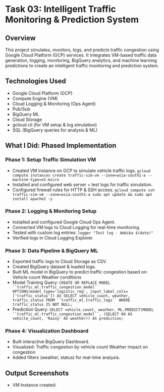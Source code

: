 # Task 03: Intelligent Traffic Monitoring & Prediction System

## Overview
This project simulates, monitors, logs, and predicts traffic congestion using Google Cloud Platform (GCP) services.
It integrates VM-based traffic data generation, logging, monitoring, BigQuery analytics, and machine learning predictions to create an intelligent traffic monitoring and prediction system.

## Technologies Used
- Google Cloud Platform (GCP)
- Compute Engine (VM)
- Cloud Logging & Monitoring (Ops Agent)
- Pub/Sub
- BigQuery ML
- Cloud Storage
- gcloud cli (for VM setup & log simulation)
- SQL (BigQuery queries for analysis & ML)

## What I Did: Phased Implementation
### Phase 1: Setup Traffic Simulation VM
- Created VM instance on GCP to simulate vehicle traffic logs.
  `gcloud compute instances create traffic-sim-vm --zone=asia-south1-a --machine-type=e2-micro`
- Installed and configured web server + test logs for traffic simulation.
- Configured firewall rules for HTTP & SSH access.
  `gcloud compute ssh traffic-sim-vm --zone=asia-south1-a
   sudo apt update && sudo apt install apache2 -y`

### Phase 2: Logging & Monitoring Setup
- Installed and configured Google Cloud Ops Agent.
- Connected VM logs to Cloud Logging for real-time monitoring.
- Tested with custom log entries:
  `logger "Test log - Ambika $(date)"`
- Verified logs in Cloud Logging Explorer.

### Phase 3: Data Pipeline & BigQuery ML
- Exported traffic logs to Cloud Storage as CSV.
- Created BigQuery dataset & loaded logs.
- Built ML model in BigQuery to predict traffic congestion based on:
    Vehicle count
    Weather conditions
- Model Training Query:
  `CREATE OR REPLACE MODEL ``traffic_ml.traffic_congestion_model``
   OPTIONS(model_type='logistic_reg', input_label_cols=['traffic_status']) AS
   SELECT vehicle_count, weather, traffic_status
   FROM ``traffic_ml.traffic_logs``
   WHERE traffic_status IS NOT NULL;`
- Prediction Query:
  `SELECT vehicle_count, weather,
   ML.PREDICT(MODEL ``traffic_ml.traffic_congestion_model``,
    (SELECT 60 AS vehicle_count, 'Rainy' AS weather)) AS prediction;`

### Phase 4: Visualization Dashboard
- Built interactive BigQuery Dashboard.
- Visualized:
    Traffic congestion by vehicle count
    Weather impact on congestion
- Added filters (weather, status) for real-time analysis.

## Output Screenshots
- VM Instance created: 
  

